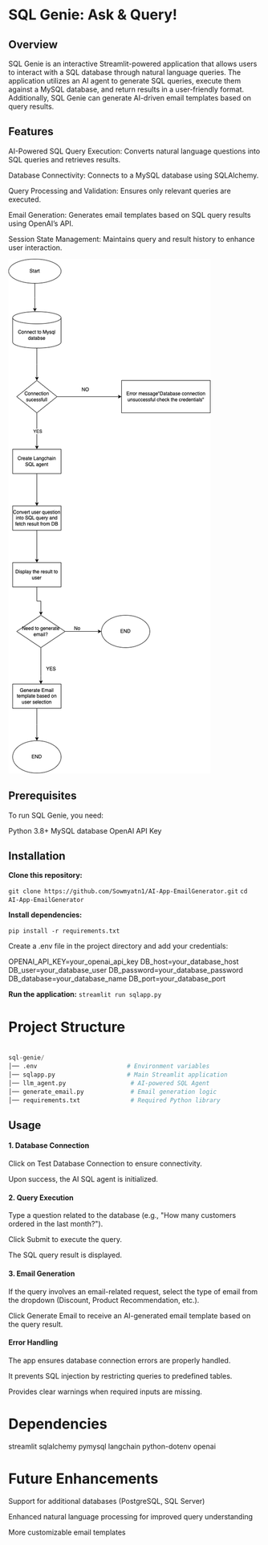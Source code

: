# **SQL Genie: Ask & Query!**

## Overview

SQL Genie is an interactive Streamlit-powered application that allows users to interact with a SQL database through natural language queries. The application utilizes an AI agent to generate SQL queries, execute them against a MySQL database, and return results in a user-friendly format. Additionally, SQL Genie can generate AI-driven email templates based on query results.

## Features

AI-Powered SQL Query Execution: Converts natural language questions into SQL queries and retrieves results.

Database Connectivity: Connects to a MySQL database using SQLAlchemy.

Query Processing and Validation: Ensures only relevant queries are executed.

Email Generation: Generates email templates based on SQL query results using OpenAI’s API.

Session State Management: Maintains query and result history to enhance user interaction.

![System Diagram](SystemDiagram.png)



## Prerequisites

To run SQL Genie, you need:

Python 3.8+
MySQL database
OpenAI API Key

## Installation

**Clone this repository:**

`git clone https://github.com/Sowmyatn1/AI-App-EmailGenerator.git`
`cd AI-App-EmailGenerator`

**Install dependencies:**

`pip install -r requirements.txt`

Create a .env file in the project directory and add your credentials:

OPENAI_API_KEY=your_openai_api_key
DB_host=your_database_host
DB_user=your_database_user
DB_password=your_database_password
DB_database=your_database_name
DB_port=your_database_port

**Run the application:**
`streamlit run sqlapp.py`

# **Project Structure**
```Python

sql-genie/
│── .env                         # Environment variables
│── sqlapp.py                    # Main Streamlit application
│── llm_agent.py                  # AI-powered SQL Agent
│── generate_email.py             # Email generation logic
│── requirements.txt              # Required Python library
```

## Usage

#### **1. Database Connection**

Click on Test Database Connection to ensure connectivity.

Upon success, the AI SQL agent is initialized.

#### **2. Query Execution**

Type a question related to the database (e.g., "How many customers ordered in the last month?").

Click Submit to execute the query.

The SQL query result is displayed.

#### **3. Email Generation**

If the query involves an email-related request, select the type of email from the dropdown (Discount, Product Recommendation, etc.).

Click Generate Email to receive an AI-generated email template based on the query result.

#### **Error Handling**

The app ensures database connection errors are properly handled.

It prevents SQL injection by restricting queries to predefined tables.

Provides clear warnings when required inputs are missing.

# **Dependencies**

streamlit
sqlalchemy
pymysql
langchain
python-dotenv
openai

# **Future Enhancements**

Support for additional databases (PostgreSQL, SQL Server)

Enhanced natural language processing for improved query understanding

More customizable email templates





